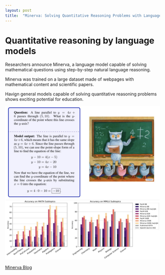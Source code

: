 ```yaml
---
layout: post
title:  "Minerva: Solving Quantitative Reasoning Problems with Language Models"
---
```


# Quantitative reasoning by language models

Researchers announce Minerva, a language model capable of solving mathematical questions using step-by-step natural language reasoning.

Minerva was trained on a large dataset made of webpages with mathematical content and scientific papers. 

Havign general models capable of solving quantitative reasoning problems shows exciting potential for education. 

![Minerva](/assets/minerva.jpeg) 

[Minerva Blog]([https://dreamfusion3d.github.io/](https://ai.googleblog.com/2022/06/minerva-solving-quantitative-reasoning.html))
